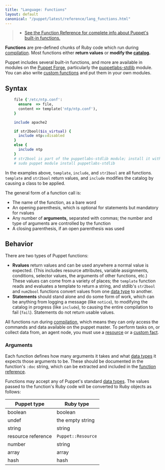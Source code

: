 ```yaml
---
title: "Language: Functions"
layout: default
canonical: "/puppet/latest/reference/lang_functions.html"
---
```


[func_ref]: /references/latest/function.html
[forge]: http://forge.puppetlabs.com
[custom]: /guides/custom_functions.html
[stdlib]: http://forge.puppetlabs.com/puppetlabs/stdlib
[resource]: ./lang_resources.html
[custom_facts]: /facter/latest/custom_facts.html
[datatype]: ./lang_datatypes.html
[catalog]: ./lang_summary.html#compilation-and-catalogs

> * [See the Function Reference for complete info about Puppet's built-in functions.][func_ref]

**Functions** are pre-defined chunks of Ruby code which run during [compilation][catalog]. Most functions either **return values** or **modify the [catalog][].**

Puppet includes several built-in functions, and more are available in modules on the [Puppet Forge][forge], particularly the [puppetlabs-stdlib][stdlib] module. You can also write [custom functions][custom] and put them in your own modules.

Syntax
-----

~~~ ruby
    file {'/etc/ntp.conf':
      ensure  => file,
      content => template('ntp/ntp.conf'),
    }

    include apache2

    if str2bool($is_virtual) {
      include ntp::disabled
    }
    else {
      include ntp
    }
    # str2bool is part of the puppetlabs-stdlib module; install it with
    # sudo puppet module install puppetlabs-stdlib
~~~

In the examples above, `template`, `include`, and `str2bool` are all functions. `template` and `str2bool` return values, and `include` modifies the catalog by causing a class to be applied.

The general form of a function call is:

* The name of the function, as a bare word
* An opening parenthesis, which is optional for statements but mandatory for rvalues
* Any number of **arguments,** separated with commas; the number and type of arguments are controlled by the function
* A closing parenthesis, if an open parenthesis was used

Behavior
-----

There are two types of Puppet functions:

* **Rvalues** return values and can be used anywhere a normal value is expected. (This includes resource attributes, variable assignments, conditions, selector values, the arguments of other functions, etc.) These values can come from a variety of places; the `template` function reads and evaluates a template to return a string, and stdlib's `str2bool` and `num2bool` functions convert values from one [data type][datatype] to another.
* **Statements** should stand alone and do some form of work, which can be anything from logging a message (like `notice`), to modifying the catalog in progress (like `include`), to causing the entire compilation to fail (`fail`). Statements do not return usable values.

All functions run during [compilation][catalog], which means they can only access the commands and data available on the puppet master. To perform tasks on, or collect data from, an agent node, you must use a [resource][] or a [custom fact][custom_facts].

### Arguments

Each function defines how many arguments it takes and what [data types][datatype] it expects those arguments to be. These should be documented in the function's `:doc` string, which can be extracted and included in the [function reference][func_ref].

Functions may accept any of Puppet's standard [data types][datatype]. The values passed to the function's Ruby code will be converted to Ruby objects as follows:

Puppet type        | Ruby type
-------------------|----------
boolean            | boolean
undef              | the empty string
string             | string
resource reference | `Puppet::Resource`
number             | string
array              | array
hash               | hash

